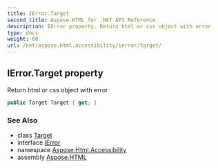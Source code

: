 ```yaml
---
title: IError.Target
second_title: Aspose.HTML for .NET API Reference
description: IError property. Return html or css object with error
type: docs
weight: 60
url: /net/aspose.html.accessibility/ierror/target/
---
```

## IError.Target property

Return html or css object with error

```csharp
public Target Target { get; }
```

### See Also

* class [Target](../../target/)
* interface [IError](../)
* namespace [Aspose.Html.Accessibility](../../../aspose.html.accessibility/)
* assembly [Aspose.HTML](../../../)
